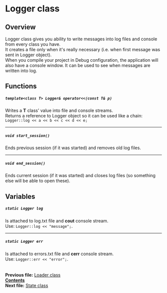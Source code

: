 ﻿# Logger class

## Overview

Logger class gives you ability to write messages into log files and console from every class you have.  
It creates a file only when it's really necessary (i.e. when first message was sent in Logger object).  
When you compile your project in Debug configuration, the application will also have a console window. 
It can be used to see when messages are written into log.

## Functions  

##### `template<class T> Logger& operator<<(const T& p)`
Writes a **T** class' value into file and console streams.  
Returns a reference to Logger object so it can be used like a chain:  
`Logger::log << a << b << c << d << e;`  

----
##### `void start_session()`
Ends previous session (if it was started) and removes old log files.  

----
##### `void end_session()`
Ends current session (if it was started) and closes log files (so something else will be able to open these).

## Variables  

##### `static Logger log`
Is attached to log.txt file and **cout** console stream.  
Use: `Logger::log << "message";`.  

----
##### `static Logger err`
Is attached to errors.txt file and **cerr** console stream.  
Use: `Logger::err << "error";`.  
   
   
**Previous file:** [Loader class](09_Loader.md)  
**[Contents](00_Contents.md)**  
**Next file:** [State class](11_State.md)